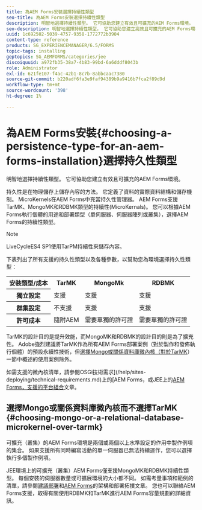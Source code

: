 ```yaml
---
title: 為AEM Forms安裝選擇持續性類型
seo-title: 為AEM Forms安裝選擇持續性類型
description: 明智地選擇持續性類型。 它可協助您建立有效且可擴充的AEM Forms環境。
seo-description: 明智地選擇持續性類型。 它可協助您建立高效且可擴充的AEM Forms環境。
uuid: 1c692502-5039-4757-9358-1772772b3904
content-type: reference
products: SG_EXPERIENCEMANAGER/6.5/FORMS
topic-tags: installing
geptopics: SG_AEMFORMS/categories/jee
discoiquuid: a972fb35-38a7-4b83-99bd-6a6dddf8043b
role: Administrator
exl-id: 621fe107-f4ac-42b1-8c7b-8abbcaac7380
source-git-commit: b220adf6fa3e9faf94389b9a9416b7fca2f89d9d
workflow-type: tm+mt
source-wordcount: '398'
ht-degree: 1%

---
```


# 為AEM Forms安裝{#choosing-a-persistence-type-for-an-aem-forms-installation}選擇持久性類型

明智地選擇持續性類型。 它可協助您建立有效且可擴充的AEM Forms環境。

持久性是在物理儲存上儲存內容的方法。 它定義了資料的實際資料結構和儲存機制。 MicroKernels在AEM Forms中充當持久性管理器。 AEM Forms支援TarMK、MongoMK和RDBMK類型的持續性(MicroKernals)。 您可以根據AEM Forms執行個體的用途和部署類型（單伺服器、伺服器陣列或叢集），選擇AEM Forms的持續性類型。

>[!NOTE]
>
>LiveCycleES4 SP1使用TarPM持續性來儲存內容。

下表列出了所有支援的持久性類型以及各種參數，以幫助您為環境選擇持久性類型：

<table>
 <tbody>
  <tr>
   <th><strong>安裝類型/成本</strong></th>
   <th><strong>TarMK</strong></th>
   <th><strong>MongoMk</strong></th>
   <th><strong>RDBMK</strong></th>
  </tr>
  <tr>
   <th><strong>獨立設定</strong></th>
   <td>支援<br /> </td>
   <td>支援</td>
   <td>支援</td>
  </tr>
  <tr>
   <th><strong>群集設定</strong></th>
   <td>不支援</td>
   <td>支援</td>
   <td>支援</td>
  </tr>
  <tr>
   <th><strong>許可成本</strong></th>
   <td>隨附AEM </td>
   <td>需要單獨的許可證</td>
   <td>需要單獨的許可證</td>
  </tr>
 </tbody>
</table>

TarMK的設計目的是提升效能，而MongoMK和RDBMK的設計目的則是為了擴充性。 Adobe強烈建議將TarMK作為所有AEM Forms部署案例（對於製作和發佈執行個體）的預設永續性技術，但[選擇Mongo或關係資料庫微內核（對於TarMK](#p-choosing-mongo-or-a-relational-database-microkernel-over-tarmk-p)）一節中概述的使用案例除外。

如需支援的微內核清單，請參閱OSGi技術需求](/help/sites-deploying/technical-requirements.md)上的[AEM Forms，或JEE上的[AEM Forms，支援的平台組合](/help/forms/using/aem-forms-jee-supported-platforms.md)文章。

## 選擇Mongo或關係資料庫微內核而不選擇TarMK {#choosing-mongo-or-a-relational-database-microkernel-over-tarmk}

可擴充（叢集）的AEM Forms環境是兩個或兩個以上水準設定的作用中製作例項的集合。 如果支援所有同時編寫活動的單一伺服器已無法持續運作，您可以選擇執行多個製作例項。

JEE環境上的可擴充（叢集）AEM Forms僅支援MongoMK和RDBMK持續性類型。 每個安裝的伺服器數量或可擴展環境的大小都不同。 如需考量事項和範例的清單，請參閱[建議部署](/help/sites-deploying/recommended-deploys.md)和[AEM Forms](/help/forms/using/aem-forms-architecture-deployment.md)的架構和部署拓撲文章。 您也可以聯絡AEM Forms支援，取得有關使用RDBMK和TarMK進行AEM Forms容量規劃的詳細資訊。
